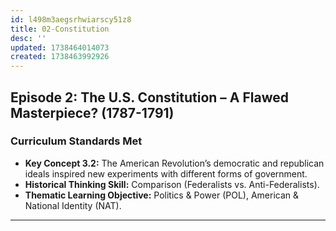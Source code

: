 ```yaml
---
id: l498m3aegsrhwiarscy51z8
title: 02-Constitution
desc: ''
updated: 1738464014073
created: 1738463992926
---
```

## **Episode 2: The U.S. Constitution – A Flawed Masterpiece? (1787-1791)**

### **Curriculum Standards Met**
- **Key Concept 3.2:** The American Revolution’s democratic and republican ideals inspired new experiments with different forms of government.
- **Historical Thinking Skill:** Comparison (Federalists vs. Anti-Federalists).
- **Thematic Learning Objective:** Politics & Power (POL), American & National Identity (NAT).

---
